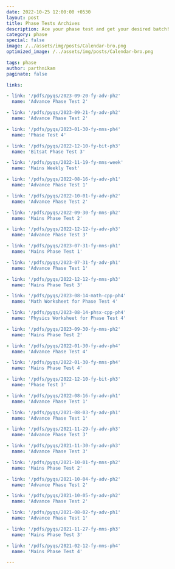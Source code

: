 ```yaml
---
date: 2022-10-25 12:00:00 +0530
layout: post
title: Phase Tests Archives
description: Ace your phase test and get your desired batch!
category: phase
special: false
image: /../assets/img/posts/Calendar-bro.png
optimized_image: /../assets/img/posts/Calendar-bro.png

tags: phase
author: parthnikam
paginate: false

links:

- link: '/pdfs/pyqs/2023-09-20-fy-adv-ph2'
  name: 'Advance Phase Test 2'

- link: '/pdfs/pyqs/2023-09-21-fy-adv-ph2'
  name: 'Advance Phase Test 2'

- link: '/pdfs/pyqs/2023-01-30-fy-mns-ph4'
  name: 'Phase Test 4'

- link: '/pdfs/pyqs/2022-12-10-fy-bit-ph3'
  name: 'Bitsat Phase Test 3'

- link: '/pdfs/pyqs/2022-11-19-fy-mns-week'
  name: 'Mains Weekly Test'

- link: '/pdfs/pyqs/2022-08-16-fy-adv-ph1'
  name: 'Advance Phase Test 1'

- link: '/pdfs/pyqs/2022-10-01-fy-adv-ph2'
  name: 'Advance Phase Test 2'

- link: '/pdfs/pyqs/2022-09-30-fy-mns-ph2'
  name: 'Mains Phase Test 2'

- link: '/pdfs/pyqs/2022-12-12-fy-adv-ph3'
  name: 'Advance Phase Test 3'

- link: '/pdfs/pyqs/2023-07-31-fy-mns-ph1'
  name: 'Mains Phase Test 1'

- link: '/pdfs/pyqs/2023-07-31-fy-adv-ph1'
  name: 'Advance Phase Test 1'

- link: '/pdfs/pyqs/2022-12-12-fy-mns-ph3'
  name: 'Mains Phase Test 3'

- link: '/pdfs/pyqs/2023-08-14-math-cpp-ph4'
  name: 'Math Worksheet for Phase Test 4'

- link: '/pdfs/pyqs/2023-08-14-phsx-cpp-ph4'
  name: 'Physics Worksheet for Phase Test 4'

- link: '/pdfs/pyqs/2023-09-30-fy-mns-ph2'
  name: 'Mains Phase Test 2'

- link: '/pdfs/pyqs/2022-01-30-fy-adv-ph4'
  name: 'Advance Phase Test 4'

- link: '/pdfs/pyqs/2022-01-30-fy-mns-ph4'
  name: 'Mains Phase Test 4'

- link: '/pdfs/pyqs/2022-12-10-fy-bit-ph3'
  name: 'Phase Test 3'

- link: '/pdfs/pyqs/2022-08-16-fy-adv-ph1'
  name: 'Advance Phase Test 1'

- link: '/pdfs/pyqs/2021-08-03-fy-adv-ph1'
  name: 'Advance Phase Test 1'

- link: '/pdfs/pyqs/2021-11-29-fy-adv-ph3'
  name: 'Advance Phase Test 3'

- link: '/pdfs/pyqs/2021-11-30-fy-adv-ph3'
  name: 'Advance Phase Test 3'

- link: '/pdfs/pyqs/2021-10-01-fy-mns-ph2'
  name: 'Mains Phase Test 2'

- link: '/pdfs/pyqs/2021-10-04-fy-adv-ph2'
  name: 'Advance Phase Test 2'

- link: '/pdfs/pyqs/2021-10-05-fy-adv-ph2'
  name: 'Advance Phase Test 2'

- link: '/pdfs/pyqs/2021-08-02-fy-adv-ph1'
  name: 'Advance Phase Test 1'

- link: '/pdfs/pyqs/2021-11-27-fy-mns-ph3'
  name: 'Mains Phase Test 3'

- link: '/pdfs/pyqs/2021-02-12-fy-mns-ph4'
  name: 'Mains Phase Test 4'

---
```


